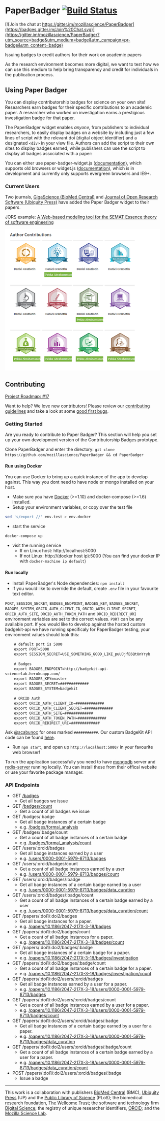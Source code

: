 # PaperBadger [![Build Status](https://travis-ci.org/mozillascience/PaperBadger.svg)](https://travis-ci.org/mozillascience/PaperBadger)

[![Join the chat at https://gitter.im/mozillascience/PaperBadger](https://badges.gitter.im/Join%20Chat.svg)](https://gitter.im/mozillascience/PaperBadger?utm_source=badge&utm_medium=badge&utm_campaign=pr-badge&utm_content=badge)

Issuing badges to credit authors for their work on academic papers

As the research environment becomes more digital, we want to test how we can use this medium to help bring transparency and credit for individuals in the publication process.

## Using Paper Badger

You can display contributorship badges for science on your own site! Researchers earn badges for their specific contributions to an academic paper. A researcher who worked on investigation earns a prestigious investigation badge for that paper.

The PaperBadger widget enables *anyone*, from publishers to individual researchers, to easily display badges on a website by including just a few lines of script with the relevant doi (digital object identifier) and a designated `<div>` in your view file. Authors can add the script to their own sites to display badges earned, while publishers can use the script to display all badges associated with a paper:

You can either use paper-badger-widget.js ([documentation](docs/paper-badger-widget.md)), which supports old browsers or widget.js ([documentation](docs/widget.md)), which is in development and currently only supports evergreen browsers and IE9+.

### Current Users

Two journals, [GigaScience (BioMed Central)](http://gigascience.biomedcentral.com/) and [Journal of Open Research Software (Ubiquity Press)](http://openresearchsoftware.metajnl.com/) have added the Paper Badger widget to their papers.

JORS example: [A Web-based modeling tool for the SEMAT Essence theory of software engineering](http://openresearchsoftware.metajnl.com/articles/10.5334/jors.ad/metrics/#author-contributions)

![Live Example](./public/img/users.png)

## Contributing

[Project Roadmap: #17](https://github.com/mozillascience/paperbadger/issues/17)

Want to help? We love new contributors! Please review our [contributing guidelines](CONTRIBUTING.md) and take a look at some [good first bugs](https://github.com/mozillascience/PaperBadger/labels/good%20first%20bug).

### Getting Started

Are you ready to contribute to Paper Badger? This section will help you set up your own development version of the Contributorship Badges prototype.

Clone PaperBadger and enter the directory: `git clone https://github.com/mozillascience/PaperBadger && cd PaperBadger`

#### Run using Docker

You can use Docker to bring up a quick instance of the app to develop against. This way you dont need to have node or mongo installed on your host.

* Make sure you have [Docker](https://www.docker.com/) (>=1.10) and docker-compose (>=1.6) installed.
* Setup your environment variables, or copy over the test file
```bash
sed 's/export //' env.test > env.docker
```
* start the service
```bash
docker-compose up
```
* visit the running service
  * If on Linux host: http://localhost:5000
  * If not Linux: http://(docker host ip):5000 (You can find your docker IP with `docker-machine ip default`)


#### Run locally

* Install PaperBadger's Node dependencies: `npm install`
* If you would like to override the default, create `.env` file in your favourite text editor.

`PORT`, `SESSION_SECRET`, `BADGES_ENDPOINT`, `BADGES_KEY`, `BADGES_SECRET`, `BADGES_SYSTEM`, `ORCID_AUTH_CLIENT_ID`, `ORCID_AUTH_CLIENT_SECRET`, `ORCID_AUTH_SITE`, `ORCID_AUTH_TOKEN_PATH` and `ORCID_REDIRECT_URI` environment variables are set to the correct values. `PORT` can be any available port.
If you would like to develop against the hosted custom badgekit-api we have running specificaly for PaperBadger testing, your environment values should look this:

        # default port is 5000
        export PORT=5000
        export SESSION_SECRET=USE_SOMETHING_GOOD_LIKE_puUJjfE6QtUnYryb

        # Badges
        export BADGES_ENDPOINT=http://badgekit-api-sciencelab.herokuapp.com/
        export BADGES_KEY=master
        export BADGES_SECRET=#############
        export BADGES_SYSTEM=badgekit

        # ORCID Auth
        export ORCID_AUTH_CLIENT_ID=#############
        export ORCID_AUTH_CLIENT_SECRET=#############
        export ORCID_AUTH_SITE=#############
        export ORCID_AUTH_TOKEN_PATH=#############
        export ORCID_REDIRECT_URI=#############

Ask [@acabunoc](http://github.com/acabunoc) for ones marked `###########`. Our custom BadgeKit API code can be found [here](https://github.com/acabunoc/badgekit-api).

* Run `npm start`, and open up `http://localhost:5000/` in your favourite web browser!

To run the application successfully you need to have [mongodb](https://www.mongodb.org/) server and [redis-server](http://redis.io/download) running locally. You can install these from their offical website or use your favorite package manager.

### API Endpoints

*   GET [/badges](http://badges.mozillascience.org/badges)
    *   Get all badges we issue
*   GET [/badges/count](http://badges.mozillascience.org/badges/count)
    *   Get a count of all badges we issue
*   GET /badges/:badge
    *   Get all badge instances of a certain badge
    *   e.g. [/badges/formal_analysis](http://badges.mozillascience.org/badges/formal_analysis)
*   GET /badges/:badge/count
    *   Get a count of all badge instances of a certain badge
    *   e.g. [/badges/formal_analysis/count](http://badges.mozillascience.org/badges/formal_analysis/count)
*   GET /users/:orcid/badges
    *   Get all badge instances earned by a user
    *   e.g. [/users/0000-0001-5979-8713/badges](http://badges.mozillascience.org/users/0000-0001-5979-8713/badges)
*   GET /users/:orcid/badges/count
    *   Get a count of all badge instances earned by a user
    *   e.g. [/users/0000-0001-5979-8713/badges/count](http://badges.mozillascience.org/users/0000-0001-5979-8713/badges/count)
*   GET /users/:orcid/badges/:badge
    *   Get all badge instances of a certain badge earned by a user
    *   e.g. [/users/0000-0001-5979-8713/badges/data_curation](http://badges.mozillascience.org/users/0000-0001-5979-8713/badges/data_curation)
*   GET /users/:orcid/badges/:badge/count
    *   Get a count of all badge instances of a certain badge earned by a user
    *   e.g. [/users/0000-0001-5979-8713/badges/data_curation/count](http://badges.mozillascience.org/users/0000-0001-5979-8713/badges/data_curation/count)
*   GET /papers/:doi1/:doi2/badges
    *   Get all badge instances for a paper.
    *   e.g. [/papers/10.1186/2047-217X-3-18/badges](http://badges.mozillascience.org/papers/10.1186/2047-217X-3-18/badges)
*   GET /papers/:doi1/:doi2/badges/count
    *   Get a count of all badge instances for a paper.
    *   e.g. [/papers/10.1186/2047-217X-3-18/badges/count](http://badges.mozillascience.org/papers/10.1186/2047-217X-3-18/badges/count)
*   GET /papers/:doi1/:doi2/badges/:badge
    *   Get all badge instances of a certain badge for a paper.
    *   e.g. [/papers/10.1186/2047-217X-3-18/badges/investigation](http://badges.mozillascience.org/papers/10.1186/2047-217X-3-18/badges/investigation)
*   GET /papers/:doi1/:doi2/badges/:badge/count
    *   Get a count of all badge instances of a certain badge for a paper.
    *   e.g. [/papers/10.1186/2047-217X-3-18/badges/investigation/count](http://badges.mozillascience.org/papers/10.1186/2047-217X-3-18/badges/investigation/count)
*   GET /papers/:doi1/:doi2/users/:orcid/badges
    *   Get all badge instances earned by a user for a paper.
    *   e.g. [/papers/10.1186/2047-217X-3-18/users/0000-0001-5979-8713/badges](http://badges.mozillascience.org/papers/10.1186/2047-217X-3-18/users/0000-0001-5979-8713/badges)
*   GET /papers/:doi1/:doi2/users/:orcid/badges/count
    *   Get a count of all badge instances earned by a user for a paper.
    *   e.g. [/papers/10.1186/2047-217X-3-18/users/0000-0001-5979-8713/badges/count](http://badges.mozillascience.org/papers/10.1186/2047-217X-3-18/users/0000-0001-5979-8713/badges/count)
*   GET /papers/:doi1/:doi2/users/:orcid/badges/:badge
    *   Get all badge instances of a certain badge earned by a user for a paper.
    *   e.g. [/papers/10.1186/2047-217X-3-18/users/0000-0001-5979-8713/badges/data_curation](http://badges.mozillascience.org/papers/10.1186/2047-217X-3-18/users/0000-0001-5979-8713/badges/data_curation)
*   GET /papers/:doi1/:doi2/users/:orcid/badges/:badge/count
    *   Get a count of all badge instances of a certain badge earned by a user for a paper.
    *   e.g. [/papers/10.1186/2047-217X-3-18/users/0000-0001-5979-8713/badges/data_curation/count](http://badges.mozillascience.org/papers/10.1186/2047-217X-3-18/users/0000-0001-5979-8713/badges/data_curation/count)
*   POST /papers/:doi1/:doi2/users/:orcid/badges/:badge
    *   Issue a badge

***

This work is a collaboration with publishers [BioMed Central](http://www.biomedcentral.com/) (BMC), [Ubiquity Press](http://www.ubiquitypress.com/) (UP) and the [Public Library of Science](http://www.plos.org/) (PLoS); the biomedical research foundation, [The Wellcome Trust](http://www.wellcome.ac.uk/); the software and technology firm [Digital Science](http://www.digital-science.com/); the registry of unique researcher identifiers, [ORCID](http://orcid.org/); and the [Mozilla Science Lab](http://mozillascience.org/).
